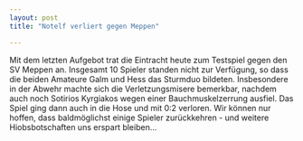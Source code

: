 ```yaml
---
layout: post
title: "Notelf verliert gegen Meppen"

---
```


Mit dem letzten Aufgebot trat die Eintracht heute zum Testspiel gegen den SV Meppen an. Insgesamt 10 Spieler standen nicht zur Verfügung, so dass die beiden Amateure Galm und Hess das Sturmduo bildeten. Insbesondere in der Abwehr machte sich die Verletzungsmisere bemerkbar, nachdem auch noch Sotirios Kyrgiakos wegen einer Bauchmuskelzerrung ausfiel. Das Spiel ging dann auch in die Hose und mit 0:2 verloren. Wir können nur hoffen, dass baldmöglichst einige Spieler zurückkehren - und weitere Hiobsbotschaften uns erspart bleiben...


